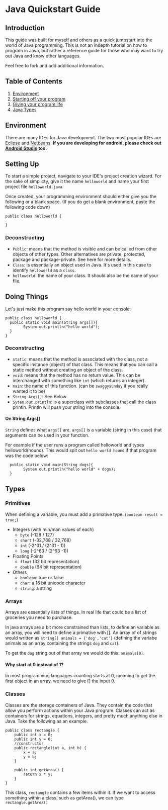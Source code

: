 # Java Quickstart Guide
## Introduction
This guide was built for myself and others as a quick jumpstart into the world of Java programming. This is not an indepth tutorial on how to program in Java, but rather a reference guide for those who may want to try out Java and know other languages.

Feel free to fork and add additional information. 

## Table of Contents
1. [Environment](#Environment)
1. [Starting off your program](#Setting-Up)
1. [Giving your program life](#doing-things)
1. [Java Types](#types)

## Environment
There are many IDEs for Java development. The two most popular IDEs are [Eclipse](http://www.eclipse.org/) and [Netbeans](https://netbeans.org/). **If you are developing for android, please check out [Android Studio](https://developer.android.com/tools/studio/index.html) too.**

## Setting Up
To start a simple project, navigate to your IDE's project creation wizard. For the sake of simplicty, give it the name `helloworld` and name your first project file `helloworld.java`

Once created, your programming environment should either give you the following or a blank space. (If you do get a blank environment, paste the following code down)
```
public class helloworld {
  
}
```

### Deconstructing 
  - `Public`: means that the method is visible and can be called from other objects of other types. Other alternatives are private, protected, package and package-private. See here for more details.
  - `Class`: is essentially an object used in Java. It's used in this case to identify `helloworld` as a `class`.
  - `helloworld`: the name of your class. It should also be the name of your file.

## Doing Things
Let's just make this program say hello world in your console:

```
public class helloworld {
  public static void main(String args[]){
  		System.out.println("hello world");
  }
}
```

### Deconstructing
  - `static`: means that the method is associated with the class, not a specific instance (object) of that class. This means that you can call a static method without creating an object of the class.
  - `void`: means that the method has no return value. This can be interchanged with something like `int` (which returns an integer).
  - `main`: the name of this function. (can be `swaggysunday` if you really wanted it to be)
  - `String Args[]`: See Below
  - `Sytem.out.println`: is a superclass with subclasses that call the class println. Println will push your string into the console.

#### On String Args[]
`String` defines what `args[]` are. `args[]` is a variable (string in this case) that arguments can be used in your function.

For example if the user runs a program called helloworld and types helloworld(hound). This would spit out `hello world hound` if that program was the code below:

```
  public static void main(String dogs){
  		System.out.println("hello world" + dogs);
  }
```

## Types
### Primitives
  When defining a variable, you must add a primative type. (`boolean result = true;`)

  - Integers (with min/man values of each)
    - `byte` (-128 / 127)
    - `short` (-32,768 / 32,768)
    - `int` (-2^31 / (2^31 - 1))
    - `long` (-2^63 / (2^63 -1))
  - Floating Points
    - `float` (32 bit representation)
    - `double` (64 bit representation)
  - Others
    - `boolean`: true or false
    - `char`: a 16 bit unicode character
    - `string`: a string
    
### Arrays
Arrays are essentially lists of things. In real life that could be a list of groceries you need to purchase. 

In java arrays are a bit more constrained than lists, to define an variable as an array, you will need to define a primative with []. An array of of strings would written as `string[] animals = {'dog','cat'}` (defining the variabe animals as an array containing the strings `dog` and `cat`).

To get the `dog` string out of that array we would do this: `animals[0]`.

#### Why start at 0 instead of 1?
In most programming languages counting starts at 0, meaning to get the first object in an array, we need to give [] the input 0.

### Classes
Classes are the storage containers of Java. They contain the code that allow you perform actions within your Java program. Classes can act as containers for strings, equations, integers, and pretty much anything else in Java. Take the following as an example.

```
public class rectangle {
    public int x = 0;
    public int y = 0;
    //constructor
    public rectangle(int a, int b) {
        x = a;
        y = b;
    }
    
    public int getArea() {
        return x * y;
    }
}
```

This class, `rectangle` contains a few items within it. If we want to access something within a class, such as getArea(), we can type `rectangle.getArea()`
